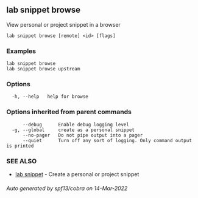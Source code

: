 ## lab snippet browse

View personal or project snippet in a browser

```
lab snippet browse [remote] <id> [flags]
```

### Examples

```
lab snippet browse
lab snippet browse upstream
```

### Options

```
  -h, --help   help for browse
```

### Options inherited from parent commands

```
      --debug      Enable debug logging level
  -g, --global     create as a personal snippet
      --no-pager   Do not pipe output into a pager
      --quiet      Turn off any sort of logging. Only command output is printed
```

### SEE ALSO

* [lab snippet](lab_snippet.md)	 - Create a personal or project snippet

###### Auto generated by spf13/cobra on 14-Mar-2022
